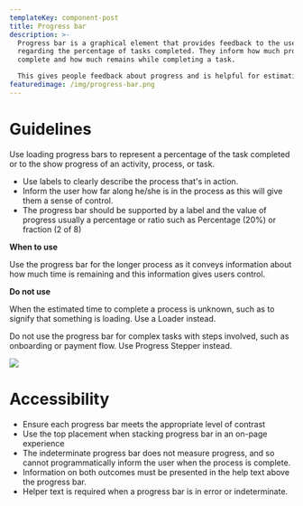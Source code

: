 ```yaml
---
templateKey: component-post
title: Progress bar
description: >-
  Progress bar is a graphical element that provides feedback to the user
  regarding the percentage of tasks completed. They inform how much progress is
  complete and how much remains while completing a task.

  This gives people feedback about progress and is helpful for estimating the amount of time before a task is completed.
featuredimage: /img/progress-bar.png
---
```

# **Guidelines**

Use loading progress bars to represent a percentage of the task completed or to the show progress of an activity, process, or task.

* Use labels to clearly describe the process that's in action.
* Inform the user how far along he/she is in the process as this will give them a sense of control.
* The progress bar should be supported by a label and the value of progress usually a percentage or ratio such as Percentage (20%) or fraction (2 of 8)

**When to use**

Use the progress bar for the longer process as it conveys information about how much time is remaining and this information gives users control.

**Do not use**

When the estimated time to complete a process is unknown, such as to signify that something is loading. Use a Loader instead.

Do not use the progress bar for complex tasks with steps involved, such as onboarding or payment flow. Use Progress Stepper instead.

![](/img/progress-bar.png)

# **Accessibility**

* Ensure each progress bar meets the appropriate level of contrast
* Use the top placement when stacking progress bar in an on-page experience
* The indeterminate progress bar does not measure progress, and so cannot programmatically inform the user when the process is complete.
* Information on both outcomes must be presented in the help text above the progress bar.
* Helper text is required when a progress bar is in error or indeterminate.